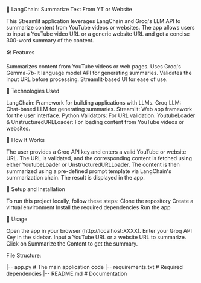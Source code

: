 🦜 LangChain: Summarize Text From YT or Website

This Streamlit application leverages LangChain and Groq's LLM API to summarize content from YouTube videos or websites. The app allows users to input a YouTube video URL or a generic website URL and get a concise 300-word summary of the content.

🛠 Features

Summarizes content from YouTube videos or web pages.
Uses Groq's Gemma-7b-It language model API for generating summaries.
Validates the input URL before processing.
Streamlit-based UI for ease of use.

🧰 Technologies Used

LangChain: Framework for building applications with LLMs.
Groq LLM: Chat-based LLM for generating summaries.
Streamlit: Web app framework for the user interface.
Python Validators: For URL validation.
YoutubeLoader & UnstructuredURLLoader: For loading content from YouTube videos or websites.

📑 How It Works

The user provides a Groq API key and enters a valid YouTube or website URL.
The URL is validated, and the corresponding content is fetched using either YoutubeLoader or UnstructuredURLLoader.
The content is then summarized using a pre-defined prompt template via LangChain's summarization chain.
The result is displayed in the app.

🔧 Setup and Installation

To run this project locally, follow these steps:
Clone the repository
Create a virtual environment
Install the required dependencies
Run the app

🚀 Usage

Open the app in your browser (http://localhost:XXXX).
Enter your Groq API Key in the sidebar.
Input a YouTube URL or a website URL to summarize.
Click on Summarize the Content to get the summary.

File Structure:

|-- app.py             # The main application code
|-- requirements.txt   # Required dependencies
|-- README.md          # Documentation

